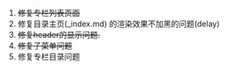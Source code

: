 1. ~~修复专栏列表页面~~
2. 修复目录主页(_index.md) 的渲染效果不加黑的问题(delay)
3. ~~修复header的显示问题.~~
4. ~~修复子菜单问题~~
5. 修复专栏目录问题
